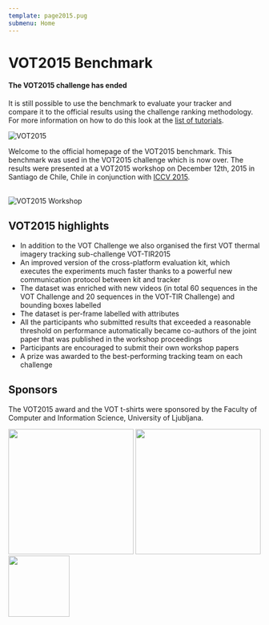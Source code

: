 ```yaml
---
template: page2015.pug
submenu: Home
---
```


# VOT2015 Benchmark

<div class="alert alert-info" role="alert">
<div class="icon-left"><i class="glyphicon glyphicon-info-sign hugeicon"></i> </div>
<h4>The VOT2015 challenge has ended</h4>

It is still possible to use the benchmark to evaluate your tracker and compare it to the official results using the challenge ranking methodology. For more information on how to do this look at the [list of tutorials](/howto/index.html).
</div>

<img class="logo float-right frame" src="../img/vot2015_logo_website_large.png" alt="VOT2015" />

Welcome to the official homepage of the VOT2015 benchmark. This benchmark was used in the VOT2015 challenge which is now over. The results were presented at a VOT2015 workshop on December 12th, 2015 in Santiago de Chile, Chile in conjunction with [ICCV 2015](http://pamitc.org/iccv15/).<br/><br/>

<img class="frame float-center" src="img/workshop_01.jpg" alt="VOT2015 Workshop" />

## VOT2015 highlights
- In addition to the VOT Challenge we also organised the first VOT thermal imagery tracking sub-challenge VOT-TIR2015
- An improved version of the cross-platform evaluation kit, which executes the experiments much faster thanks to a powerful new communication protocol between kit and tracker
- The dataset was enriched with new videos (in total 60 sequences in the VOT Challenge and 20 sequences in the VOT-TIR Challenge) and bounding boxes labelled
- The dataset is per-frame labelled with attributes
- All the participants who submitted results that exceeded a reasonable threshold on performance automatically became co-authors of the joint paper that was published in the workshop proceedings
- Participants are encouraged to submit their own workshop papers
- A prize was awarded to the best-performing tracking team on each challenge


## Sponsors

The VOT2015 award and the VOT t-shirts were sponsored by the Faculty of Computer and Information Science, University of Ljubljana.
<div class="spotlight">
<a href="http://www.fri.uni-lj.si/"><img src="/img/org/logo_ljubljana.png" width="250px"/></a>
<a href="http://www.autoliv.com/"><img src="/img/org/logo_alv.png" width="250px"/></a>
<a href="http://www.sick.com/ivp"><img src="/img/org/logo_sick.gif" width="122px"/></a>
</div>

